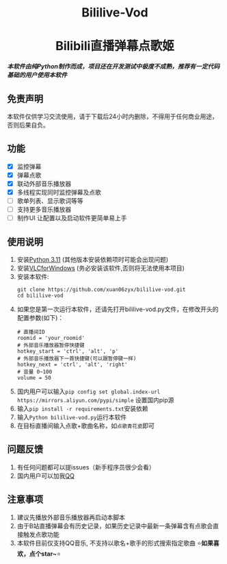 <div align="center">

<h1>Bililive-Vod</h1>
<h1>Bilibili直播弹幕点歌姬</h1>

</div>

*****本软件由纯Python制作而成，项目还在开发测试中极度不成熟，推荐有一定代码基础的用户使用本软件*****
## 免责声明

本软件仅供学习交流使用，请于下载后24小时内删除，不得用于任何商业用途，否则后果自负。

## 功能

- [x] 监控弹幕
- [x] 弹幕点歌
- [x] 联动外部音乐播放器
- [x] 多线程实现同时监控弹幕及点歌
- [ ] 歌单列表、显示歌词等等
- [ ] 支持更多音乐播放器
- [ ] 制作UI 让配置以及启动软件更简单易上手

## 使用说明

1. 安装[Python 3.11](https://www.python.org/downloads/release/python-3113/) (其他版本安装依赖项时可能会出现问题)
2. 安装[VLCforWindows](https://www.videolan.org/vlc/download-windows.html) (务必安装该软件,否则将无法使用本项目)
3. 安装本软件:
   ```shell
   git clone https://github.com/xuan06zyx/bililive-vod.git
   cd bililive-vod
   ```
4. 如果您是第一次运行本软件，还请先打开bililive-vod.py文件，在修改开头的配置参数(如下)：
   ```text
   # 直播间ID
   roomid = 'your_roomid'
   # 外部音乐播放器暂停快捷键
   hotkey_start = 'ctrl', 'alt', 'p'
   # 外部音乐播放器下一首快捷键(可以跟暂停键一样)
   hotkey_next = 'ctrl', 'alt', 'right'
   # 音量 0~100
   volume = 50
   ```
5. 国内用户可以输入`pip config set global.index-url https://mirrors.aliyun.com/pypi/simple` 设置国内pip源
6. 输入`pip install -r requirements.txt`安装依赖
7. 输入`Python bililive-vod.py`运行本软件
8. 在目标直播间输入点歌+歌曲名称，如`点歌青花瓷`即可

## 问题反馈

1. 有任何问题都可以提issues（新手程序员很少会看）
2. 国内用户可以加我[QQ](https://api.lolimi.cn/API/tzmp/api.php?qq=2015441509)

## 注意事项
1. 建议先播放外部音乐播放器再启动本脚本
2. 由于B站直播弹幕会有历史记录，如果历史记录中最新一条弹幕含有点歌会直接触发点歌功能
3. 本软件目前仅支持QQ音乐, 不支持以歌名+歌手的形式搜索指定歌曲
⭐**如果喜欢，点个star~**⭐
